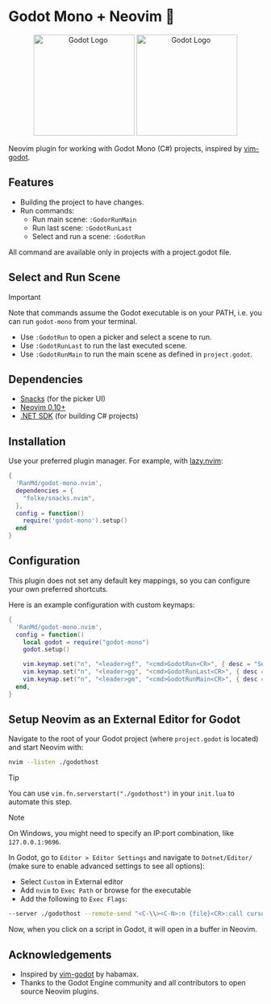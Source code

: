 # Godot Mono + Neovim 

<p align="center">
  <img src="https://godotengine.org/assets/press/icon_monochrome_dark.png" alt="Godot Logo" width="200"/>
  <img src="https://img.icons8.com/ios_filled/512/FFFFFF/c-sharp-logo.png" alt="Godot Logo" width="200"/>
</p>

Neovim plugin for working with Godot Mono (C#) projects, inspired by [vim-godot](https://github.com/habamax/vim-godot).

## Features

- Building the project to have changes.
- Run commands:
    - Run main scene: `:GodorRunMain`
    - Run last scene: `:GodotRunLast`
    - Select and run a scene: `:GodotRun`

All command are available only in projects with a project.godot file.

## Select and Run Scene

> [!IMPORTANT]
> Note that commands assume the Godot executable is on your PATH, i.e. you can run `godot-mono` from your terminal.

<!-- If this is not the case, specify it in your settings. -->

- Use `:GodotRun` to open a picker and select a scene to run.
- Use `:GodotRunLast` to run the last executed scene.
- Use `:GodotRunMain` to run the main scene as defined in `project.godot`.

<!-- All commands execute asynchronously and are available only in relevant Godot Mono script buffers. -->

## Dependencies

- [Snacks](https://github.com/folke/snacks.nvim) (for the picker UI)
- [Neovim 0.10+](https://neovim.io/)
- [.NET SDK](https://dotnet.microsoft.com/en-us/download) (for building C# projects)

## Installation

Use your preferred plugin manager. For example, with [lazy.nvim](https://github.com/folke/lazy.nvim):

```lua
{
  'RanMd/godot-mono.nvim',
  dependencies = {
    "folke/snacks.nvim",
  },
  config = function()
    require('godot-mono').setup()
  end
}
```

## Configuration

This plugin does not set any default key mappings, so you can configure your own preferred shortcuts.

Here is an example configuration with custom keymaps:

```lua
{
  'RanMd/godot-mono.nvim',
  config = function()
    local godot = require("godot-mono")
    godot.setup()

    vim.keymap.set("n", "<leader>gf", "<cmd>GodotRun<CR>", { desc = "Select Godot scene" })
    vim.keymap.set("n", "<leader>gg", "<cmd>GodotRunLast<CR>", { desc = "Run last Godot scene" })
    vim.keymap.set("n", "<leader>gm", "<cmd>GodotRunMain<CR>", { desc = "Run main Godot scene" })
  end,
}
```

## Setup Neovim as an External Editor for Godot

Navigate to the root of your Godot project (where `project.godot` is located) and start Neovim with:

```bash
nvim --listen ./godothost
```

> [!TIP]
> You can use `vim.fn.serverstart("./godothost")` in your `init.lua` to automate this step.

> [!NOTE]
> On Windows, you might need to specify an IP:port combination, like `127.0.0.1:9696`.

In Godot, go to `Editor > Editor Settings` and navigate to `Dotnet/Editor/` (make sure to enable advanced settings to see all options):

- Select `Custom` in External editor
- Add `nvim` to `Exec Path` or browse for the executable
- Add the following to `Exec Flags`:

```bash
--server ./godothost --remote-send "<C-\\><C-N>:n {file}<CR>:call cursor({line},{col})<CR>"
```

Now, when you click on a script in Godot, it will open in a buffer in Neovim.

## Acknowledgements

- Inspired by [vim-godot](https://github.com/habamax/vim-godot) by habamax.
- Thanks to the Godot Engine community and all contributors to open source Neovim plugins.
